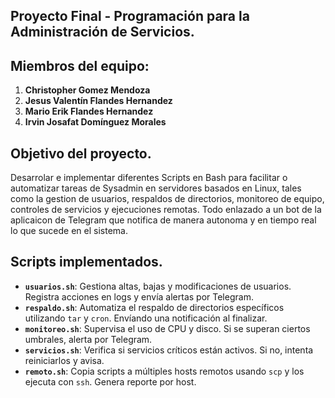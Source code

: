 ## Proyecto Final - Programación para la Administración de Servicios.
## Miembros del equipo:
1. **Christopher Gomez Mendoza**
2. **Jesus Valentín Flandes Hernandez**
3. **Mario Erik Flandes Hernandez**
4. **Irvin Josafat Domínguez Morales**


## Objetivo del proyecto.
Desarrolar e implementar diferentes Scripts en Bash para facilitar o automatizar tareas de Sysadmin en servidores basados en Linux, tales como la  gestion de usuarios, respaldos de directorios, monitoreo de equipo, controles de servicios y ejecuciones remotas.
Todo enlazado a un bot de la aplicaicon de Telegram que notifica de manera autonoma y en tiempo real lo que sucede en el sistema. 

## Scripts implementados.
- **`usuarios.sh`**: Gestiona altas, bajas y modificaciones de usuarios. Registra acciones en logs y envía alertas por Telegram.
- **`respaldo.sh`**: Automatiza el respaldo de directorios específicos utilizando `tar` y `cron`. Envíando una notificación al finalizar.
- **`monitoreo.sh`**: Supervisa el uso de CPU y disco. Si se superan ciertos umbrales, alerta por Telegram.
- **`servicios.sh`**: Verifica si servicios críticos están activos. Si no, intenta reiniciarlos y avisa.
- **`remoto.sh`**: Copia scripts a múltiples hosts remotos usando `scp` y los ejecuta con `ssh`. Genera reporte por host.
